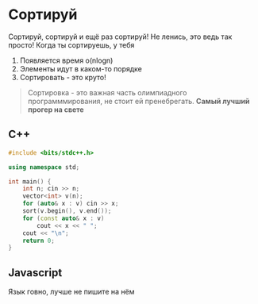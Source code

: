 # Сортируй

Сортируй, сортируй и ещё раз сортируй! Не ленись, это ведь так просто! Когда ты сортируешь, у тебя
1. Появляется время o(nlogn)
2. Элементы идут в каком-то порядке
3. Сортировать - это круто!

> Сортировка - это важная часть олимпиадного программмирования, не стоит ей пренебрегать.
> **Самый лучший прогер на свете**

## C++
```c++
#include <bits/stdc++.h>

using namespace std;

int main() {
    int n; cin >> n;
    vector<int> v(n);
    for (auto& x : v) cin >> x;
    sort(v.begin(), v.end());
    for (const auto& x : v)
        cout << x << " ";
    cout << "\n";
    return 0;
}
```

## Javascript

Язык говно, лучше не пишите на нём

[//]: # (These are reference links used in the body of this note and get stripped out when the markdown processor does its job. There is no need to format nicely because it shouldn't be seen. Thanks SO - http://stackoverflow.com/questions/4823468/store-comments-in-markdown-syntax)


   [dill]: <https://github.com/joemccann/dillinger>
   [git-repo-url]: <https://github.com/joemccann/dillinger.git>
   [john gruber]: <http://daringfireball.net>
   [df1]: <http://daringfireball.net/projects/markdown/>
   [markdown-it]: <https://github.com/markdown-it/markdown-it>
   [Ace Editor]: <http://ace.ajax.org>
   [node.js]: <http://nodejs.org>
   [Twitter Bootstrap]: <http://twitter.github.com/bootstrap/>
   [jQuery]: <http://jquery.com>
   [@tjholowaychuk]: <http://twitter.com/tjholowaychuk>
   [express]: <http://expressjs.com>
   [AngularJS]: <http://angularjs.org>
   [Gulp]: <http://gulpjs.com>

   [PlDb]: <https://github.com/joemccann/dillinger/tree/master/plugins/dropbox/README.md>
   [PlGh]: <https://github.com/joemccann/dillinger/tree/master/plugins/github/README.md>
   [PlGd]: <https://github.com/joemccann/dillinger/tree/master/plugins/googledrive/README.md>
   [PlOd]: <https://github.com/joemccann/dillinger/tree/master/plugins/onedrive/README.md>
   [PlMe]: <https://github.com/joemccann/dillinger/tree/master/plugins/medium/README.md>
   [PlGa]: <https://github.com/RahulHP/dillinger/blob/master/plugins/googleanalytics/README.md>

